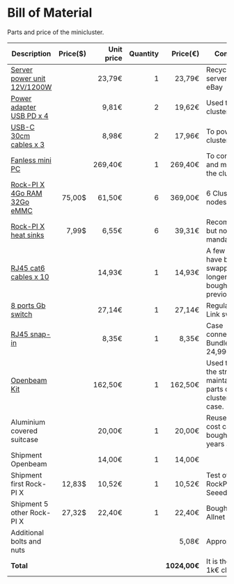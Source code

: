 # Bill of Material

Parts and price of the minicluster.

| Description |Price($)|Unit price| Quantity |Price(€)| Comment |
| ----------- | --------------:| --------------:| --------:|----------:| ------- |
| [Server power unit 12V/1200W](https://www.ebay.fr/itm/HP-HSTNS-PL11-1200-Watt-HOT-SWAP-Power-Supply-Netzteil/303734777276)| | 23,79€ | 1 | 23,79€ | Recycled server unit, on eBay |
|[Power adapter USB PD x 4](https://www.banggood.com/fr/4-USB-Fast-Charging-Module-Board-12V24V-to-QC2_0-QC3_0-Step-Down-Power-Supply-Module-12V-24V-p-1455615.html?cur_warehouse=CN) | | 9,81€ | 2 | 19,62€ | Used to power cluster nodes	
|[USB-C 30cm cables x 3](https://www.amazon.fr/aceyoon-Connecteur-Transmission-Compatible-appareils/dp/B07FPDYRN8/ref=sr_1_17?__mk_fr_FR=%C3%85M%C3%85%C5%BD%C3%95%C3%91&dchild=1&keywords=usb-c+coud%C3%A9&qid=1608658534&sr=8-17)| | 8,98€ | 2 | 17,96€ | To power 6 cluster nodes |	
|[Fanless mini PC](https://www.amazon.fr/gp/product/B07KX4HQ4L/ref=ppx_od_dt_b_asin_title_s00?ie=UTF8&psc=1)| |269,40€| 1 | 269,40€	| To configure and manage the cluster. |
|[Rock-PI X 4Go RAM 32Go eMMC](https://www.seeedstudio.com/Rock-Pi-X-Model-B-4GB-p-4277.html)|75,00$|61,50€|6|369,00€|6 Cluster nodes.|	
|[Rock-PI X heat sinks](https://www.seeedstudio.com/ROCK-Pi-X-heatsink-p-4728.html)|7,99$|6,55€| 6 |39,31€|	Recommended but not mandatory.|	
|[RJ45 cat6 cables x 10](https://www.amazon.fr/gp/product/B00VC03Z7C/ref=ppx_yo_dt_b_asin_title_o00_s00?ie=UTF8&psc=1)| |14,93€| 1 |14,93€|A few cables have been swapped with longer ones bought previously.|
[8 ports Gb switch](https://www.amazon.fr/TP-Link-TL-SG108-Switch-Gigabit-Bo%C3%AEtier/dp/B01EXDG2MO/ref=sr_1_1_sspa?__mk_fr_FR=%C3%85M%C3%85%C5%BD%C3%95%C3%91&crid=1SE9N531D01SI&dchild=1&keywords=switch+8+ports+gigabit+tp-link&qid=1608659771&quartzVehicle=93-1185&replacementKeywords=switch+ports+gigabit+tp-link&sprefix=switch+8+port%2Caps%2C170&sr=8-1-spons&psc=1&spLa=ZW5jcnlwdGVkUXVhbGlmaWVyPUFGSDlXVENGS1dVS0MmZW5jcnlwdGVkSWQ9QTAzODkzMjAyNlNCMzgzWE1ISUJHJmVuY3J5cHRlZEFkSWQ9QTA4Mjc4MDhLNkVSTE82TklQSkkmd2lkZ2V0TmFtZT1zcF9hdGYmYWN0aW9uPWNsaWNrUmVkaXJlY3QmZG9Ob3RMb2dDbGljaz10cnVl)| |27,14€| 1 |27,14€| Regular TP-Link switch.|		
|[RJ45 snap-in](https://www.amazon.fr/gp/product/B0743CMST8/ref=ppx_yo_dt_b_asin_title_o00_s00?ie=UTF8&psc=1)| |8,35€| 1 |8,35€|Case connector. Bundle of 3 at 24,99€.|
[Openbeam Kit](https://www.makerbeam.com/openbeam-openbeam-precut-kit-in-a-box-black.html)| |162,50€| 1 |162,50€|Used to build the structure maintaining all parts of the cluster in a case.|
|Aluminium covered suitcase| |20,00€| 1 |20,00€|Reuse: low cost case bought 10 years ago.|
|Shipment Openbeam| |14,00€| 1 |14,00€| |	
|Shipment first Rock-PI X|12,83$|10,52€| 1 |10,52€|Test of one RockPI from Seeedstudio|	
|Shipment 5 other Rock-PI X|27,32$|22,40€|1|22,40€|Bought on Allnet	site|
|Additional bolts and nuts| | | |5,08€|Approximately|	
|**Total**| | | |**1024,00€**| It is therefore a 1k€ cluster.|


